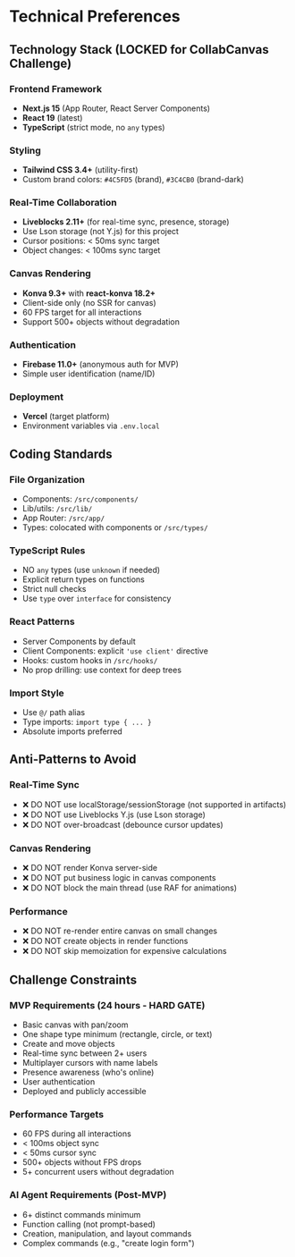 # Technical Preferences

## Technology Stack (LOCKED for CollabCanvas Challenge)

### Frontend Framework
- **Next.js 15** (App Router, React Server Components)
- **React 19** (latest)
- **TypeScript** (strict mode, no `any` types)

### Styling
- **Tailwind CSS 3.4+** (utility-first)
- Custom brand colors: `#4C5FD5` (brand), `#3C4CB0` (brand-dark)

### Real-Time Collaboration
- **Liveblocks 2.11+** (for real-time sync, presence, storage)
- Use Lson storage (not Y.js) for this project
- Cursor positions: < 50ms sync target
- Object changes: < 100ms sync target

### Canvas Rendering
- **Konva 9.3+** with **react-konva 18.2+**
- Client-side only (no SSR for canvas)
- 60 FPS target for all interactions
- Support 500+ objects without degradation

### Authentication
- **Firebase 11.0+** (anonymous auth for MVP)
- Simple user identification (name/ID)

### Deployment
- **Vercel** (target platform)
- Environment variables via `.env.local`

## Coding Standards

### File Organization
- Components: `/src/components/`
- Lib/utils: `/src/lib/`
- App Router: `/src/app/`
- Types: colocated with components or `/src/types/`

### TypeScript Rules
- NO `any` types (use `unknown` if needed)
- Explicit return types on functions
- Strict null checks
- Use `type` over `interface` for consistency

### React Patterns
- Server Components by default
- Client Components: explicit `'use client'` directive
- Hooks: custom hooks in `/src/hooks/`
- No prop drilling: use context for deep trees

### Import Style
- Use `@/` path alias
- Type imports: `import type { ... }`
- Absolute imports preferred

## Anti-Patterns to Avoid

### Real-Time Sync
- ❌ DO NOT use localStorage/sessionStorage (not supported in artifacts)
- ❌ DO NOT use Liveblocks Y.js (use Lson storage)
- ❌ DO NOT over-broadcast (debounce cursor updates)

### Canvas Rendering
- ❌ DO NOT render Konva server-side
- ❌ DO NOT put business logic in canvas components
- ❌ DO NOT block the main thread (use RAF for animations)

### Performance
- ❌ DO NOT re-render entire canvas on small changes
- ❌ DO NOT create objects in render functions
- ❌ DO NOT skip memoization for expensive calculations

## Challenge Constraints

### MVP Requirements (24 hours - HARD GATE)
- Basic canvas with pan/zoom
- One shape type minimum (rectangle, circle, or text)
- Create and move objects
- Real-time sync between 2+ users
- Multiplayer cursors with name labels
- Presence awareness (who's online)
- User authentication
- Deployed and publicly accessible

### Performance Targets
- 60 FPS during all interactions
- < 100ms object sync
- < 50ms cursor sync
- 500+ objects without FPS drops
- 5+ concurrent users without degradation

### AI Agent Requirements (Post-MVP)
- 6+ distinct commands minimum
- Function calling (not prompt-based)
- Creation, manipulation, and layout commands
- Complex commands (e.g., "create login form")